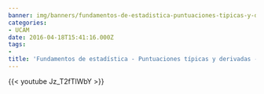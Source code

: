 ```yaml
---
banner: img/banners/fundamentos-de-estadistica-puntuaciones-tipicas-y-derivadas-jorge-lopez-puga.jpg
categories:
- UCAM
date: 2016-04-18T15:41:16.000Z
tags:
- 
title: 'Fundamentos de estadística - Puntuaciones típicas y derivadas - Jorge López Puga'
---
```




{{< youtube Jz_T2fTlWbY >}}
